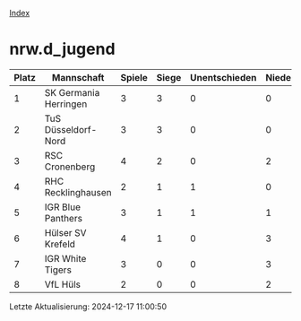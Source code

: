 [Index](./README.md)

# nrw.d_jugend

| Platz |  Mannschaft |  Spiele |  Siege |  Unentschieden |  Niederlagen |  Tore |  Differenz |  Punkte | 
| --- |  --- |  --- |  --- |  --- |  --- |  --- |  --- |  --- |  
|  1 |   SK Germania Herringen |   3 |   3 |   0 |   0 |   42:2 |   40 |   9 |  
|  2 |   TuS Düsseldorf-Nord |   3 |   3 |   0 |   0 |   19:2 |   17 |   9 |  
|  3 |   RSC Cronenberg |   4 |   2 |   0 |   2 |   9:11 |   -2 |   6 |  
|  4 |   RHC Recklinghausen |   2 |   1 |   1 |   0 |   11:5 |   6 |   4 |  
|  5 |   IGR Blue Panthers |   3 |   1 |   1 |   1 |   7:6 |   1 |   4 |  
|  6 |   Hülser SV Krefeld |   4 |   1 |   0 |   3 |   5:15 |   -10 |   3 |  
|  7 |   IGR White Tigers |   3 |   0 |   0 |   3 |   5:15 |   -10 |   0 |  
|  8 |   VfL Hüls |   2 |   0 |   0 |   2 |   0:42 |   -42 |   0 |  


Letzte Aktualisierung: 2024-12-17 11:00:50